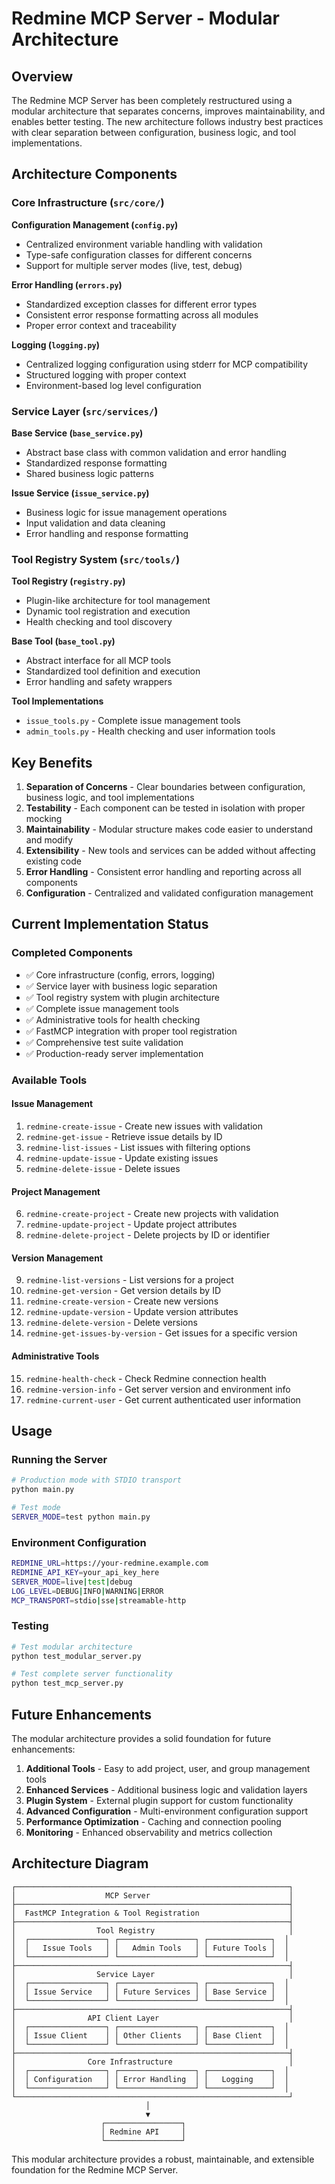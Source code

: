 # Redmine MCP Server - Modular Architecture

## Overview

The Redmine MCP Server has been completely restructured using a modular architecture that separates concerns, improves maintainability, and enables better testing. The new architecture follows industry best practices with clear separation between configuration, business logic, and tool implementations.

## Architecture Components

### Core Infrastructure (`src/core/`)

**Configuration Management (`config.py`)**
- Centralized environment variable handling with validation
- Type-safe configuration classes for different concerns
- Support for multiple server modes (live, test, debug)

**Error Handling (`errors.py`)**
- Standardized exception classes for different error types
- Consistent error response formatting across all modules
- Proper error context and traceability

**Logging (`logging.py`)**
- Centralized logging configuration using stderr for MCP compatibility
- Structured logging with proper context
- Environment-based log level configuration

### Service Layer (`src/services/`)

**Base Service (`base_service.py`)**
- Abstract base class with common validation and error handling
- Standardized response formatting
- Shared business logic patterns

**Issue Service (`issue_service.py`)**
- Business logic for issue management operations
- Input validation and data cleaning
- Error handling and response formatting

### Tool Registry System (`src/tools/`)

**Tool Registry (`registry.py`)**
- Plugin-like architecture for tool management
- Dynamic tool registration and execution
- Health checking and tool discovery

**Base Tool (`base_tool.py`)**
- Abstract interface for all MCP tools
- Standardized tool definition and execution
- Error handling and safety wrappers

**Tool Implementations**
- `issue_tools.py` - Complete issue management tools
- `admin_tools.py` - Health checking and user information tools

## Key Benefits

1. **Separation of Concerns** - Clear boundaries between configuration, business logic, and tool implementations
2. **Testability** - Each component can be tested in isolation with proper mocking
3. **Maintainability** - Modular structure makes code easier to understand and modify
4. **Extensibility** - New tools and services can be added without affecting existing code
5. **Error Handling** - Consistent error handling and reporting across all components
6. **Configuration** - Centralized and validated configuration management

## Current Implementation Status

### Completed Components
- ✅ Core infrastructure (config, errors, logging)
- ✅ Service layer with business logic separation
- ✅ Tool registry system with plugin architecture
- ✅ Complete issue management tools
- ✅ Administrative tools for health checking
- ✅ FastMCP integration with proper tool registration
- ✅ Comprehensive test suite validation
- ✅ Production-ready server implementation

### Available Tools

#### Issue Management
1. `redmine-create-issue` - Create new issues with validation
2. `redmine-get-issue` - Retrieve issue details by ID
3. `redmine-list-issues` - List issues with filtering options
4. `redmine-update-issue` - Update existing issues
5. `redmine-delete-issue` - Delete issues

#### Project Management
6. `redmine-create-project` - Create new projects with validation
7. `redmine-update-project` - Update project attributes
8. `redmine-delete-project` - Delete projects by ID or identifier

#### Version Management
9. `redmine-list-versions` - List versions for a project
10. `redmine-get-version` - Get version details by ID
11. `redmine-create-version` - Create new versions
12. `redmine-update-version` - Update version attributes
13. `redmine-delete-version` - Delete versions
14. `redmine-get-issues-by-version` - Get issues for a specific version

#### Administrative Tools
15. `redmine-health-check` - Check Redmine connection health
16. `redmine-version-info` - Get server version and environment info
17. `redmine-current-user` - Get current authenticated user information

## Usage

### Running the Server
```bash
# Production mode with STDIO transport
python main.py

# Test mode
SERVER_MODE=test python main.py
```

### Environment Configuration
```bash
REDMINE_URL=https://your-redmine.example.com
REDMINE_API_KEY=your_api_key_here
SERVER_MODE=live|test|debug
LOG_LEVEL=DEBUG|INFO|WARNING|ERROR
MCP_TRANSPORT=stdio|sse|streamable-http
```

### Testing
```bash
# Test modular architecture
python test_modular_server.py

# Test complete server functionality
python test_mcp_server.py
```

## Future Enhancements

The modular architecture provides a solid foundation for future enhancements:

1. **Additional Tools** - Easy to add project, user, and group management tools
2. **Enhanced Services** - Additional business logic and validation layers
3. **Plugin System** - External plugin support for custom functionality
4. **Advanced Configuration** - Multi-environment configuration support
5. **Performance Optimization** - Caching and connection pooling
6. **Monitoring** - Enhanced observability and metrics collection

## Architecture Diagram

```
┌─────────────────────────────────────────────────────────────┐
│                    MCP Server                               │
├─────────────────────────────────────────────────────────────┤
│  FastMCP Integration & Tool Registration                    │
├─────────────────────────────────────────────────────────────┤
│                  Tool Registry                              │
│  ┌─────────────────┐ ┌─────────────────┐ ┌──────────────┐  │
│  │   Issue Tools   │ │   Admin Tools   │ │ Future Tools │  │
│  └─────────────────┘ └─────────────────┘ └──────────────┘  │
├─────────────────────────────────────────────────────────────┤
│                  Service Layer                              │
│  ┌─────────────────┐ ┌─────────────────┐ ┌──────────────┐  │
│  │ Issue Service   │ │ Future Services │ │ Base Service │  │
│  └─────────────────┘ └─────────────────┘ └──────────────┘  │
├─────────────────────────────────────────────────────────────┤
│                API Client Layer                             │
│  ┌─────────────────┐ ┌─────────────────┐ ┌──────────────┐  │
│  │ Issue Client    │ │ Other Clients   │ │ Base Client  │  │
│  └─────────────────┘ └─────────────────┘ └──────────────┘  │
├─────────────────────────────────────────────────────────────┤
│                Core Infrastructure                          │
│  ┌─────────────────┐ ┌─────────────────┐ ┌──────────────┐  │
│  │ Configuration   │ │ Error Handling  │ │   Logging    │  │
│  └─────────────────┘ └─────────────────┘ └──────────────┘  │
└─────────────────────────────────────────────────────────────┘
                              │
                              ▼
                    ┌─────────────────┐
                    │ Redmine API     │
                    └─────────────────┘
```

This modular architecture provides a robust, maintainable, and extensible foundation for the Redmine MCP Server.